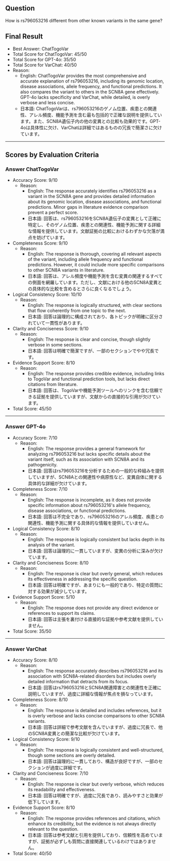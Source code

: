 ## Question

How is rs796053216 different from other known variants in the same gene?

## Final Result

- Best Answer: ChatTogoVar
- Total Score for ChatTogoVar: 45/50
- Total Score for GPT-4o: 35/50
- Total Score for VarChat: 40/50
- Reason:
  - English: ChatTogoVar provides the most comprehensive and accurate explanation of rs796053216, including its genomic location, disease associations, allele frequency, and functional predictions. It also compares the variant to others in the SCN8A gene effectively. GPT-4o lacks specificity and VarChat, while detailed, is overly verbose and less concise.
  - 日本語: ChatTogoVarは、rs796053216のゲノム位置、疾患との関連性、アレル頻度、機能予測を含む最も包括的で正確な説明を提供しています。また、SCN8A遺伝子内の他の変異との比較も効果的です。GPT-4oは具体性に欠け、VarChatは詳細ではあるものの冗長で簡潔さに欠けています。

---

## Scores by Evaluation Criteria

### Answer ChatTogoVar
- Accuracy Score: 9/10
  - Reason: 
    - English: The response accurately identifies rs796053216 as a variant in the SCN8A gene and provides detailed information about its genomic location, disease associations, and functional predictions. Minor gaps in literature evidence comparison prevent a perfect score.
    - 日本語: 回答は、rs796053216をSCN8A遺伝子の変異として正確に特定し、そのゲノム位置、疾患との関連性、機能予測に関する詳細な情報を提供しています。文献証拠の比較におけるわずかな欠落が満点を妨げています。
- Completeness Score: 9/10
  - Reason: 
    - English: The response is thorough, covering all relevant aspects of the variant, including allele frequency and functional predictions. However, it could include more specific comparisons to other SCN8A variants in literature.
    - 日本語: 回答は、アレル頻度や機能予測を含む変異の関連するすべての側面を網羅しています。ただし、文献における他のSCN8A変異との具体的な比較を含めるとさらに良くなるでしょう。
- Logical Consistency Score: 10/10
  - Reason: 
    - English: The response is logically structured, with clear sections that flow coherently from one topic to the next.
    - 日本語: 回答は論理的に構成されており、各トピックが明確に区分されていて一貫性があります。
- Clarity and Conciseness Score: 9/10
  - Reason: 
    - English: The response is clear and concise, though slightly verbose in some sections.
    - 日本語: 回答は明確で簡潔ですが、一部のセクションでやや冗長です。
- Evidence Support Score: 8/10
  - Reason: 
    - English: The response provides credible evidence, including links to TogoVar and functional prediction tools, but lacks direct citations from literature.
    - 日本語: 回答は、TogoVarや機能予測ツールへのリンクを含む信頼できる証拠を提供していますが、文献からの直接的な引用が欠けています。
- Total Score: 45/50

---

### Answer GPT-4o
- Accuracy Score: 7/10
  - Reason: 
    - English: The response provides a general framework for analyzing rs796053216 but lacks specific details about the variant itself, such as its association with SCN8A and its pathogenicity.
    - 日本語: 回答はrs796053216を分析するための一般的な枠組みを提供していますが、SCN8Aとの関連性や病原性など、変異自体に関する具体的な詳細が欠けています。
- Completeness Score: 7/10
  - Reason: 
    - English: The response is incomplete, as it does not provide specific information about rs796053216's allele frequency, disease associations, or functional predictions.
    - 日本語: 回答は不完全であり、rs796053216のアレル頻度、疾患との関連性、機能予測に関する具体的な情報を提供していません。
- Logical Consistency Score: 8/10
  - Reason: 
    - English: The response is logically consistent but lacks depth in its analysis of the variant.
    - 日本語: 回答は論理的に一貫していますが、変異の分析に深みが欠けています。
- Clarity and Conciseness Score: 8/10
  - Reason: 
    - English: The response is clear but overly general, which reduces its effectiveness in addressing the specific question.
    - 日本語: 回答は明確ですが、あまりにも一般的であり、特定の質問に対する効果が減少しています。
- Evidence Support Score: 5/10
  - Reason: 
    - English: The response does not provide any direct evidence or references to support its claims.
    - 日本語: 回答は主張を裏付ける直接的な証拠や参考文献を提供していません。
- Total Score: 35/50

---

### Answer VarChat
- Accuracy Score: 8/10
  - Reason: 
    - English: The response accurately describes rs796053216 and its association with SCN8A-related disorders but includes overly detailed information that detracts from its focus.
    - 日本語: 回答はrs796053216とSCN8A関連障害との関連性を正確に説明していますが、過度に詳細な情報が焦点を損なっています。
- Completeness Score: 8/10
  - Reason: 
    - English: The response is detailed and includes references, but it is overly verbose and lacks concise comparisons to other SCN8A variants.
    - 日本語: 回答は詳細で参考文献を含んでいますが、過度に冗長で、他のSCN8A変異との簡潔な比較が欠けています。
- Logical Consistency Score: 9/10
  - Reason: 
    - English: The response is logically consistent and well-structured, though some sections are overly detailed.
    - 日本語: 回答は論理的に一貫しており、構造が良好ですが、一部のセクションが過度に詳細です。
- Clarity and Conciseness Score: 7/10
  - Reason: 
    - English: The response is clear but overly verbose, which reduces its readability and effectiveness.
    - 日本語: 回答は明確ですが、過度に冗長であり、読みやすさと効果が低下しています。
- Evidence Support Score: 8/10
  - Reason: 
    - English: The response provides references and citations, which enhance its credibility, but the evidence is not always directly relevant to the question.
    - 日本語: 回答は参考文献と引用を提供しており、信頼性を高めていますが、証拠が必ずしも質問に直接関連しているわけではありません。
- Total Score: 40/50